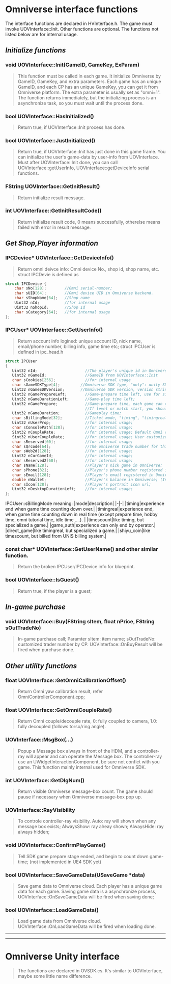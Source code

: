 ﻿# **Omniverse interface functions** #
The interface functions are declared in HVInterface.h. The game must invoke UOVInterface::Init. Other functions are optional. The functions not listed below are for internal usage. 
## *Initialize functions*
### void UOVInterface::Init(GameID, GameKey, ExParam)
>This function must be called in each game. It initialize Omniverse by GameID, GameKey, and extra parameters. Each game has an unique GameID, and each CP has an unique GameKey, 
you can get it from Omniverse platform. The extra parameter is usually set as "omni=1". The function returns immediately, but the initializing process  is an asynchronize task, so you must wait until the process done.
### bool UOVInterface::HasInitialized()
>Return true, if UOVInterface::Init process has done. 
### bool UOVInterface::JustInitialized()
>Return true, if UOVInterface::Init has just done in this game frame. You can initialize the user's game-data by user-info from UOVInterface.
Must after UOVInterface::Init done, you can call UOVInterface::getUserInfo, UOVInterface::getDeviceInfo serial functions.
### FString UOVInterface::GetInitResult()
>Return initialize result message.
### int UOVInterface::GetInitResultCode()
>Return initialize result code, 0 means successfully, otherelse means failed with error in result message.
## *Get Shop,Player information*
### IPCDevice* UOVInterface::GetDeviceInfo()
>Return omni deivce info: Omni device No., shop id, shop name, etc. struct IPCDevie is defined as
```C++
struct IPCDevice {
	char sNo[128];        //Omni serial-number;
	char sUID[64];        //Omni device UID in Omniverse backend.
	char sShopName[64];   //Shop name
	Uint32 nId;           //for internal usage
	Uint32 nShopId;	      //Shop Id
	char sCategory[64];   //for internal usage
};
```
### IPCUser* UOVInterface::GetUserInfo()
>Return account info logined: unique account ID, nick name, email/phone number, billing info, game time etc;
struct IPCUser is defined in ipc_head.h

```C++
struct IPCUser 
{
   Uint32 nId;                     //The player's unique id in Omniverse; 
   Uint32 nGameId;                 //GameID from UOVInterface::Init 
   char sCookies[256];             //for internal usage 
   char sGameSDKType[4];         //Omniverse SDK type, "unty": unity-SDK, "ue4x": UE4-SDK;
   Uint32 nGameSDKVersion;       //Omniverse SDK version, version string 0xAAAA.0xBB.0xCC, format as uint32 0xAAAABBCC;
   Uint32 nGamePrepareLeft;        //Game-prepare time left, use for single game ticket mode;
   Uint32 nGameDurationLeft;       //Game-play time left;
   Uint32 nGamePrepare;            //Game-prepare time, each game can config its own prepare time. The time is used to choose level, match game, but the duration is limited.
                                   //If level or match start, you should call OVSDK.ConfirmPlayGame() to tell SDK countdown game-time now.
   Uint32 nGameDuration;           //Gameplay time;
   char sBillingMode[32];          //Ticket mode, "timing", "timingreal", "direct_game", "shiyu_coin", "game_auth", "timescount";
   Uint32 nUserProp;               //for internal usage;
   char sConsolePath[128];         //for internal usage;
   Sint32 nCoupleRate;             //for internal usage; Default Omni couple rate (0: decoupled, 10000: coupled)
   Sint32 nUserCoupleRate;         //for internal usage; User customized Omni couple rate (0: not customized, use default value, 1: decoupled, 10001: coupled)
   char sReserved[60];             //for internal usage;
   char sQrcode[64];               //The omniverse trade number for this game ticket;
   char sWeb2d[128];               //for internal usage;
   Uint32 nCurGameId;              //for internal usage;
   char sReserved2[60];            //for internal usage; 
   char sName[128];                //Player's nick game in Omniverse;
   char sPhone[32];                //Player's phone number registered in Omniverse; (maybe masked, some character replaced by '*' for privacy)
   char sEmail[128];               //Player's email registered in Omniverse; (maybe masked)
   double nWallet;                 //Player's balance in Omniverse; (In-game purchase costs this balance)
   char sIcon[128];                //Player's portrait icon url;
   Uint32 nDesktopDurationLeft;    //for internal usage; 
};
```
IPCUser::sBillingMode meaning:
|mode|description|
|-|-|
|timing|experience end when game time counting down over.|
|timingreal|experience end, when game time counting down in real time (except prepare time, hobby time, omni tutorial time, idle time ….). |
|timescount|like timing, but specialized a game.|
|game_auth|experience can only end by operator.|
|direct_game|like timingreal, but specialized a game.|
|shiyu_coin|like timescount, but billed from UNIS billing system.|

### const char* UOVInterface::GetUserName() and other similar function.
>Return the broken IPCUser/IPCDevice info for blueprint.
### bool UOVInterface::IsGuest()
>Return true, if the player is a guest; 
## *In-game purchase*
### void UOVInterface::Buy(FString sItem, float nPrice, FString sOutTradeNo)
> In-game purchase call; Paramter sItem: item name; sOutTradeNo: customized trader number by CP. UOVInterface::OnBuyResult will be fired when purchase done.
## *Other utility functions*
### float UOVInterface::GetOmniCalibrationOffset()
> Return Omni yaw calibration result, refer OmniControllerComponent.cpp;
### float UOVInterface::GetOmniCoupleRate()
> Return Omni couple/decouple rate, 0: fully coupled to camera, 1.0: fully decoupled (follows torso/ring angle).
### UOVInterface::MsgBox(...)
> Popup a Message box always in front of the HDM, and a controller-ray will appear and can operate the Message box. The controller-ray use an UWidgetInteractionComponent, be sure not confict with you game.
This function mainly internal used for Omniverse SDK.
### int UOVInterface::GetDlgNum()
> Return visible Omniverse message-box count. The game should pause if necessary when Omniverse message-box pop up.
### UOVInterface::RayVisibility
> To controle controller-ray visibility. Auto: ray will shown when any message box exists; AlwaysShow: ray alreay shown; AlwaysHide: ray always hidden;
### void UOVInterface::ConfirmPlayGame()
> Tell SDK game prepare stage ended, and begin to count down game-time; (not implemented in UE4 SDK yet)
###	bool UOVInterface::SaveGameData(USaveGame *data)
> Save game data to Omniverse cloud. Each player has a unique game data for each game. Saving game data is a asynchronize process, UOVInterface::OnSaveGameData will be fired when saving done;
### bool UOVInterface::LoadGameData()
> Load game data from Omniverse cloud. UOVInterface::OnLoadGameData will be fired when loading done.
**********************************************************************
**********************************************************************
# **Omniverse Unity interface** #
> The functions are declared in OVSDK.cs. It's similar to UOVInterface, maybe some little name difference.

 
    